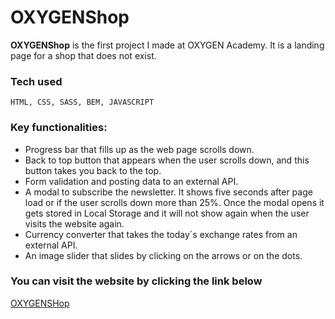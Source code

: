# OXYGENShop
**OXYGENShop** is the first project I made at OXYGEN Academy. It is a landing page for a shop that does not exist. 

### Tech used
`HTML, CSS, SASS, BEM, JAVASCRIPT`

### Key functionalities:
- Progress bar that fills up as the web page scrolls down.
- Back to top button that appears when the user scrolls down, and this button takes you back to the top.
- Form validation and posting data to an external API.
- A modal to subscribe the newsletter. It shows five seconds after page load or if the user scrolls down more than 25%. Once the modal opens it gets stored in Local Storage and it will not show again when the user visits the website again.
- Currency converter that takes the today´s exchange rates from an external API.
- An image slider that slides by clicking on the arrows or on the dots.


### You can visit the website by clicking the link below
[OXYGENSHop](https://gasparsio.github.io/OxygenShop/)


